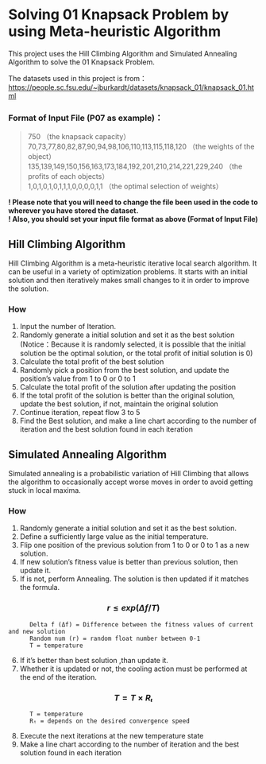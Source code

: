 # Solving 01 Knapsack Problem by using Meta-heuristic Algorithm
This project uses the Hill Climbing Algorithm and Simulated Annealing Algorithm to solve the 01 Knapsack Problem.

The datasets used in this project is from：
https://people.sc.fsu.edu/~jburkardt/datasets/knapsack_01/knapsack_01.html

### **Format of Input File (P07 as example)：**  

>750       							                                                      （the knapsack capacity）  
>70,73,77,80,82,87,90,94,98,106,110,113,115,118,120     		              （the weights of the object）  
>135,139,149,150,156,163,173,184,192,201,210,214,221,229,240    	       （the profits of each objects）  
>1,0,1,0,1,0,1,1,1,0,0,0,0,1,1     				                                 （the optimal selection of weights）   


**! Please note that you will need to change the file been used in the code to wherever you have stored the dataset.**  
**! Also, you should set your input file format as above (Format of Input File)**

## **Hill Climbing Algorithm**   
Hill Climbing Algorithm is a meta-heuristic iterative local search algorithm. It can be useful in a variety of optimization problems. It starts with an initial solution and then iteratively makes small changes to it in order to improve the solution. 

### **How**  
1.	Input the number of Iteration.
2.	Randomly generate a initial solution and set it as the best solution
(Notice：Because it is randomly selected, it is possible that the initial solution be the optimal solution, or the total profit of initial solution is 0) 
3.	Calculate the total profit of the best solution
4.	Randomly pick a position from the best solution, and update the position’s value from 1 to 0 or 0 to 1 
5.	Calculate the total profit of the solution after updating the position
6.	If the total profit of the solution is better than the original solution, update the best solution, if not, maintain the original solution
7.	Continue iteration, repeat flow 3 to 5
8.	Find the Best solution, and make a line chart according to the number of iteration and the best solution found in each iteration


## **Simulated Annealing Algorithm**    
Simulated annealing is a probabilistic variation of Hill Climbing that allows the algorithm to occasionally accept worse moves in order to avoid getting stuck in local maxima.

### **How**
1.	Randomly generate a initial solution and set it as the best solution.
2.	Define a sufficiently large value as the initial temperature.
3.	Flip one position of the previous solution from 1 to 0 or 0 to 1 as a new solution.
4.	If new solution’s fitness value is better than previous solution, then update it.
5.	If is not, perform Annealing. The solution is then updated if it matches the formula.
### $$r≤exp(Δf/T)$$
          Delta f (Δf) = Difference between the fitness values of current and new solution  
          Random num (r) = random float number between 0-1  
          T = temperature  
6.	If it’s better than best solution ,than update it.
7.	Whether it is updated or not, the cooling action must be performed at the end of the iteration.  
### $$T=T×Rₜ$$
          T = temperature
          Rₜ = depends on the desired convergence speed
8.	Execute the next iterations at the new temperature state
9.	Make a line chart according to the number of iteration and the best solution found in each iteration

